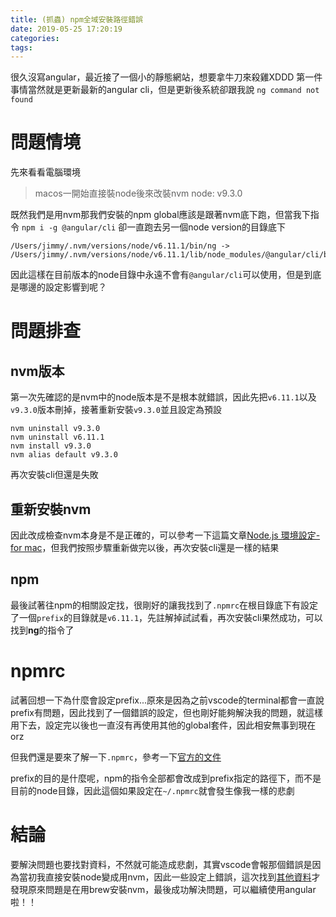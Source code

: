 ```yaml
---
title: (抓蟲) npm全域安裝路徑錯誤
date: 2019-05-25 17:20:19
categories:
tags:
---
```


很久沒寫angular，最近接了一個小的靜態網站，想要拿牛刀來殺雞XDDD
第一件事情當然就是更新最新的angular cli，但是更新後系統卻跟我說 `ng command not found`

<!--more-->

# 問題情境

先來看看電腦環境

> macos一開始直接裝node後來改裝nvm
> node: v9.3.0

既然我們是用nvm那我們安裝的npm global應該是跟著nvm底下跑，但當我下指令 `npm i -g @angular/cli` 卻一直跑去另一個node version的目錄底下

```shell
/Users/jimmy/.nvm/versions/node/v6.11.1/bin/ng -> /Users/jimmy/.nvm/versions/node/v6.11.1/lib/node_modules/@angular/cli/bin/ng
```

因此這樣在目前版本的node目錄中永遠不會有`@angular/cli`可以使用，但是到底是哪邊的設定影響到呢？

# 問題排查

## nvm版本

第一次先確認的是nvm中的node版本是不是根本就錯誤，因此先把`v6.11.1`以及`v9.3.0`版本刪掉，接著重新安裝`v9.3.0`並且設定為預設

```shell
nvm uninstall v9.3.0
nvm uninstall v6.11.1
nvm install v9.3.0
nvm alias default v9.3.0
```

再次安裝cli但還是失敗

## 重新安裝nvm

因此改成檢查nvm本身是不是正確的，可以參考一下這篇文章[Node.js 環境設定-for mac](<https://medium.com/@toumasaya/node-js-%E7%92%B0%E5%A2%83%E8%A8%AD%E5%AE%9A-for-mac-a2628836feaf>)，但我們按照步驟重新做完以後，再次安裝cli還是一樣的結果

## npm

最後試著往npm的相關設定找，很剛好的讓我找到了`.npmrc`在根目錄底下有設定了一個`prefix`的目錄就是`v6.11.1`，先註解掉試試看，再次安裝cli果然成功，可以找到**ng**的指令了

# npmrc

試著回想一下為什麼會設定prefix...原來是因為之前vscode的terminal都會一直說prefix有問題，因此找到了一個錯誤的設定，但也剛好能夠解決我的問題，就這樣用下去，設定完以後也一直沒有再使用其他的global套件，因此相安無事到現在orz

但我們還是要來了解一下`.npmrc`，參考一下[官方的文件](<https://docs.npmjs.com/files/npmrc>)

prefix的目的是什麼呢，npm的指令全部都會改成到prefix指定的路徑下，而不是目前的node目錄，因此這個如果設定在`~/.npmrc`就會發生像我一樣的悲劇

# 結論

要解決問題也要找對資料，不然就可能造成悲劇，其實vscode會報那個錯誤是因為當初我直接安裝node變成用nvm，因此一些設定上錯誤，這次找到[其他資料](<https://medium.com/@mvpdw06/%E8%A7%A3%E6%B1%BA-nvm-is-not-compatible-with-the-npm-config-prefix-option-currently-set-to-usr-local-%E5%95%8F%E9%A1%8C-cb1f3462ef40>)才發現原來問題是在用brew安裝nvm，最後成功解決問題，可以繼續使用angular啦！！